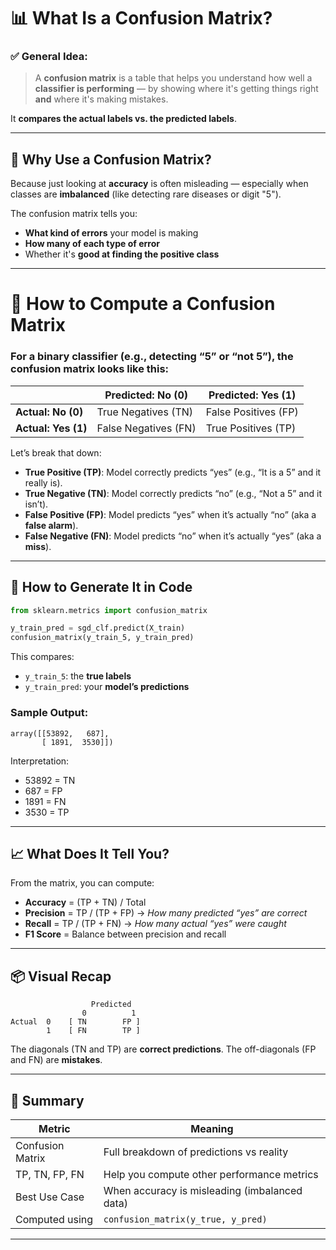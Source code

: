 
# 📊 What Is a Confusion Matrix?

### ✅ **General Idea:**

> A **confusion matrix** is a table that helps you understand how well a **classifier is performing** — by showing where it's getting things right **and** where it's making mistakes.

It **compares the actual labels vs. the predicted labels**.

---

## 🤔 Why Use a Confusion Matrix?

Because just looking at **accuracy** is often misleading — especially when classes are **imbalanced** (like detecting rare diseases or digit "5").

The confusion matrix tells you:

* **What kind of errors** your model is making
* **How many of each type of error**
* Whether it's **good at finding the positive class**

---

# 🧮 How to Compute a Confusion Matrix

### For a **binary classifier** (e.g., detecting “5” or “not 5”), the confusion matrix looks like this:

|                     | **Predicted: No (0)** | **Predicted: Yes (1)** |
| ------------------- | --------------------- | ---------------------- |
| **Actual: No (0)**  | True Negatives (TN)   | False Positives (FP)   |
| **Actual: Yes (1)** | False Negatives (FN)  | True Positives (TP)    |

Let’s break that down:

* **True Positive (TP)**: Model correctly predicts “yes” (e.g., “It is a 5” and it really is).
* **True Negative (TN)**: Model correctly predicts “no” (e.g., “Not a 5” and it isn’t).
* **False Positive (FP)**: Model predicts “yes” when it’s actually “no” (aka a **false alarm**).
* **False Negative (FN)**: Model predicts “no” when it’s actually “yes” (aka a **miss**).

---

## 🔢 How to Generate It in Code

```python
from sklearn.metrics import confusion_matrix

y_train_pred = sgd_clf.predict(X_train)
confusion_matrix(y_train_5, y_train_pred)
```

This compares:

* `y_train_5`: the **true labels**
* `y_train_pred`: your **model’s predictions**

### Sample Output:

```
array([[53892,   687],
       [ 1891,  3530]])
```

Interpretation:

* 53892 = TN
* 687   = FP
* 1891  = FN
* 3530  = TP

---

## 📈 What Does It Tell You?

From the matrix, you can compute:

* **Accuracy** = (TP + TN) / Total
* **Precision** = TP / (TP + FP) → *How many predicted “yes” are correct*
* **Recall** = TP / (TP + FN) → *How many actual “yes” were caught*
* **F1 Score** = Balance between precision and recall

---

## 📦 Visual Recap

```
                  Predicted
                0          1
Actual  0    [ TN        FP ]
        1    [ FN        TP ]
```

The diagonals (TN and TP) are **correct predictions**.
The off-diagonals (FP and FN) are **mistakes**.

---

## 🧠 Summary

| Metric           | Meaning                                       |
| ---------------- | --------------------------------------------- |
| Confusion Matrix | Full breakdown of predictions vs reality      |
| TP, TN, FP, FN   | Help you compute other performance metrics    |
| Best Use Case    | When accuracy is misleading (imbalanced data) |
| Computed using   | `confusion_matrix(y_true, y_pred)`            |

---
